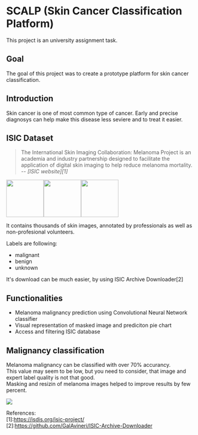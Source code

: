 # SCALP (Skin Cancer Classification Platform)

This project is an university assignment task.

## Goal

The goal of this project was to create a prototype platform for skin cancer classification.

## Introduction

Skin cancer is one of most common type of cancer. Early and precise diagnosys can help make this disease less seviere and to treat it easier.

## ISIC Dataset

> The International Skin Imaging Collaboration: Melanoma Project is an academia and industry partnership designed to facilitate the application of digital skin imaging to help reduce melanoma mortality. 
> -- <cite>[ISIC website][1]</cite>

<img src="https://github.com/szkocot/SCALP/blob/master/img/ISIC_0000000.jpg?raw=true" height="100"><img src="https://github.com/szkocot/SCALP/blob/master/img/ISIC_0000010.jpg?raw=true" height="100"><img src="https://github.com/szkocot/SCALP/blob/master/img/ISIC_0000020.jpg?raw=true" height="100">

It contains thousands of skin images, annotated by professionals as well as non-profesional volunteers.

Labels are following:
* malignant   
* benign   
* unknown   

It's download can be much easier, by using ISIC Archive Downloader[2]

## Functionalities

* Melanoma malignancy prediction using Convolutional Neural Network classifier   
* Visual representation of masked image and prediciton pie chart   
* Access and filtering ISIC database   


## Malignancy classification

Melanoma malignancy can be classified with over 70% accurancy.   
This value may seem to be low, but you need to consider, that image and expert label quality is not that good.   
Masking and resizin of melanoma images helped to improve results by few percent.   

<img src="https://github.com/szkocot/SCALP/blob/master/img/acc.png?raw=true">

References:   
[1]:https://isdis.org/isic-project/   
[2]:https://github.com/GalAvineri/ISIC-Archive-Downloader   